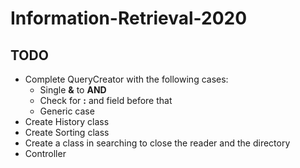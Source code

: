 # Information-Retrieval-2020

## TODO

* Complete QueryCreator with the following cases:
	* Single __&__ to __AND__
	* Check for __:__ and field before that
	* Generic case
* Create History class
* Create Sorting class
* Create a class in searching to close the reader and the directory
* Controller
